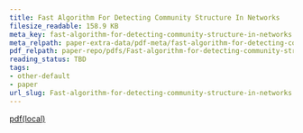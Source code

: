```yaml
---
title: Fast Algorithm For Detecting Community Structure In Networks
filesize_readable: 158.9 KB
meta_key: fast-algorithm-for-detecting-community-structure-in-networks
meta_relpath: paper-extra-data/pdf-meta/fast-algorithm-for-detecting-community-structure-in-networks.yaml
pdf_relpath: paper-repo/pdfs/Fast-algorithm-for-detecting-community-structure-in-networks.pdf
reading_status: TBD
tags:
- other-default
- paper
url_slug: Fast-algorithm-for-detecting-community-structure-in-networks
---
```


[pdf(local)](../../paper-repo/pdfs/Fast-algorithm-for-detecting-community-structure-in-networks.pdf)
